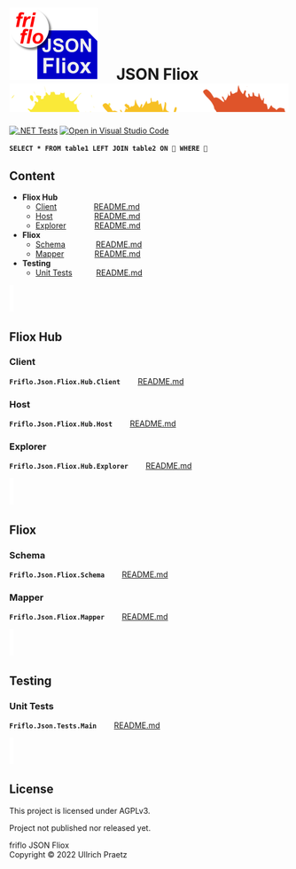 

# ![logo](docs/images/Json-Fliox.svg)     **JSON Fliox**      ![SPLASH](docs/images/paint-splatter.svg)

[![.NET Tests](https://github.com/friflo/Friflo.Json.Fliox/workflows/.NET/badge.svg)](https://github.com/friflo/Friflo.Json.Fliox/actions)
[![Open in Visual Studio Code](https://open.vscode.dev/badges/open-in-vscode.svg)](https://open.vscode.dev/friflo/Friflo.Json.Fliox)


__`SELECT * FROM table1 LEFT JOIN table2 ON 💩 WHERE 💩`__


## Content
- **Fliox Hub**
    - [Client](#client)                 [README.md](Json/Fliox.Hub/Client/)
    - [Host](#host)                   [README.md](Json/Fliox.Hub/Host/)
    - [Explorer](#explorer)             [README.md](Json/Fliox.Hub.Explorer/)
- **Fliox**
    - [Schema](#schema)              [README.md](Json/Fliox/Schema/)
    - [Mapper](#mapper)              [README.md](Json/Fliox/Mapper/)
- **Testing**
    - [Unit Tests](#unit-tests)           [README.md](Json.Tests/)




![section](docs/images/new-section.png)

## **Fliox Hub**

### **Client**
**`Friflo.Json.Fliox.Hub.Client`**        [README.md](Json/Fliox.Hub/Client/)


### **Host**
**`Friflo.Json.Fliox.Hub.Host`**        [README.md](Json/Fliox.Hub/Host/)


### **Explorer**
**`Friflo.Json.Fliox.Hub.Explorer`**        [README.md](Json/Fliox.Hub.Explorer/)




![section](docs/images/new-section.png)

## **Fliox**

### **Schema**
**`Friflo.Json.Fliox.Schema`**        [README.md](Json/Fliox/Schema/)


### **Mapper**
**`Friflo.Json.Fliox.Mapper`**        [README.md](Json/Fliox/Mapper/)




![section](docs/images/new-section.png)

## **Testing**

### **Unit Tests**
**`Friflo.Json.Tests.Main`**        [README.md](Json.Tests/)



![section](docs/images/new-section.png)

## License

This project is licensed under AGPLv3.

Project not published nor released yet.

friflo JSON Fliox  
Copyright © 2022 Ullrich Praetz
